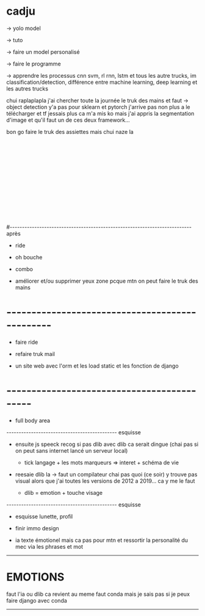 # cadju


-> yolo model

-> tuto

-> faire un model personalisé

-> faire le programme

-> apprendre les processus cnn svm, rl rnn, lstm et tous les autre trucks, im classification/detection, différence entre machine learning, deep learning et les autres trucks


chui raplaplapla j'ai chercher toute la journée le truk des mains et faut -> object detection y'a pas pour sklearn et pytorch j'arrive pas non plus a le télécharger et tf jessais plus
ca m'a mis ko mais j'ai appris la segmentation d'image et qu'il faut un de ces deux framework...

bon go faire le truk des assiettes mais chui naze la

<br><br><br><br><br><br><br><br><br><br><br><br>




#-------------------------------------------------------------------------- après

- ride

- oh bouche

- combo  

- améliorer et/ou supprimer yeux zone pcque mtn on peut faire le truk des mains



# -----------------------------------------------

- faire ride

- refaire truk mail

- un site web avec l'orm et les load static et les fonction de django

# -------------------------------------------

- full body area


--------------------------------------------- esquisse



- ensuite js speeck recog si pas dlib avec dlib ca serait dingue (chai pas si on peut sans internet lancé un serveur local)
  
  - tick langage + les mots marqueurs => interet + schéma de vie
  

- reesaie dlib la -> faut un compilateur chai pas quoi (ce soir) y trouve pas visual alors que j'ai toutes les versions de 2012 a 2019...
  ca y me le faut
  
  - dlib = emotion + touche visage

--------------------------------------------- esquisse

- esquisse lunette, profil

- finir immo design

- ia texte émotionel mais ca pas pour mtn et ressortir la personalité du mec via les phrases et mot

----------------------------------------------------------------------



# EMOTIONS

faut l'ia ou dlib ca revient au meme faut conda mais je sais pas si je peux faire django avec conda

-------------------------------------------------------------------









